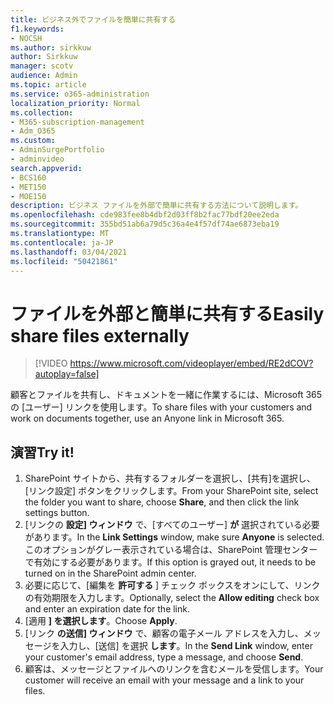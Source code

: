 ```yaml
---
title: ビジネス外でファイルを簡単に共有する
f1.keywords:
- NOCSH
ms.author: sirkkuw
author: Sirkkuw
manager: scotv
audience: Admin
ms.topic: article
ms.service: o365-administration
localization_priority: Normal
ms.collection:
- M365-subscription-management
- Adm_O365
ms.custom:
- AdminSurgePortfolio
- adminvideo
search.appverid:
- BCS160
- MET150
- MOE150
description: ビジネス ファイルを外部で簡単に共有する方法について説明します。
ms.openlocfilehash: cde983fee8b4dbf2d03ff8b2fac77bdf20ee2eda
ms.sourcegitcommit: 355bd51ab6a79d5c36a4e4f57df74ae6873eba19
ms.translationtype: MT
ms.contentlocale: ja-JP
ms.lasthandoff: 03/04/2021
ms.locfileid: "50421861"
---
```

# <a name="easily-share-files-externally"></a><span data-ttu-id="972ef-103">ファイルを外部と簡単に共有する</span><span class="sxs-lookup"><span data-stu-id="972ef-103">Easily share files externally</span></span>

> [!VIDEO https://www.microsoft.com/videoplayer/embed/RE2dCOV?autoplay=false]

<span data-ttu-id="972ef-104">顧客とファイルを共有し、ドキュメントを一緒に作業するには、Microsoft 365 の [ユーザー] リンクを使用します。</span><span class="sxs-lookup"><span data-stu-id="972ef-104">To share files with your customers and work on documents together, use an Anyone link in Microsoft 365.</span></span>

## <a name="try-it"></a><span data-ttu-id="972ef-105">演習</span><span class="sxs-lookup"><span data-stu-id="972ef-105">Try it!</span></span>

1. <span data-ttu-id="972ef-106">SharePoint サイトから、共有するフォルダーを選択し、[共有]を選択し、[リンク設定] ボタンをクリックします。</span><span class="sxs-lookup"><span data-stu-id="972ef-106">From your SharePoint site, select the folder you want to share, choose **Share**, and then click the link settings button.</span></span>
1. <span data-ttu-id="972ef-107">[リンクの **設定] ウィンドウ** で、[すべてのユーザー] **が** 選択されている必要があります。</span><span class="sxs-lookup"><span data-stu-id="972ef-107">In the **Link Settings** window, make sure **Anyone** is selected.</span></span> <span data-ttu-id="972ef-108">このオプションがグレー表示されている場合は、SharePoint 管理センターで有効にする必要があります。</span><span class="sxs-lookup"><span data-stu-id="972ef-108">If this option is grayed out, it needs to be turned on in the SharePoint admin center.</span></span>
1. <span data-ttu-id="972ef-109">必要に応じて、[編集を **許可する** ] チェック ボックスをオンにして、リンクの有効期限を入力します。</span><span class="sxs-lookup"><span data-stu-id="972ef-109">Optionally, select the **Allow editing** check box and enter an expiration date for the link.</span></span>
1. <span data-ttu-id="972ef-110">[適用 **] を選択します**。</span><span class="sxs-lookup"><span data-stu-id="972ef-110">Choose **Apply**.</span></span>
1. <span data-ttu-id="972ef-111">[リンク **の送信] ウィンドウ** で、顧客の電子メール アドレスを入力し、メッセージを入力し、[送信] を選択 **します**。</span><span class="sxs-lookup"><span data-stu-id="972ef-111">In the **Send Link** window, enter your customer's email address, type a message, and choose **Send**.</span></span>
1. <span data-ttu-id="972ef-112">顧客は、メッセージとファイルへのリンクを含むメールを受信します。</span><span class="sxs-lookup"><span data-stu-id="972ef-112">Your customer will receive an email with your message and a link to your files.</span></span>